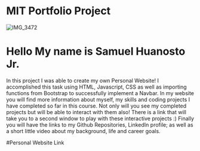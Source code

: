 # MIT Portfolio Project 
![IMG_3472](https://github.com/SoftwareSam29/SamuelHuanostoJr/assets/150557676/12e5607f-2880-49f7-813c-3330cb36b5f0)
<h1>Hello My name is Samuel Huanosto Jr.</h1>
<p>
  In this project I was able to create my own Personal Website! I accomplished this task using HTML, Javascript, CSS as well as importing functions from Bootstrap to successfully implement a Navbar. In my website you will find more information about myself, my skills and coding projects I have completed so far in this course. Not only will you see my completed projects but will be able to interact with them also! There is a link that will take you to a second window to play with these interactive projects :) Finally you will have the links to my Github Repositories, LinkedIn profile; as well as a short little video about my background, life and career goals.
</p>
#Personal Website Link
